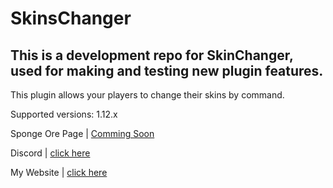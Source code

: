  # SkinsChanger
 This is a development repo for SkinChanger, used for making and testing new plugin features.
 --------------
 This plugin allows your players to change their skins by command.
 
 Supported versions: 1.12.x
 
 Sponge Ore Page | [Comming Soon](url)

 Discord | [click here](https://discord.gg/sEk7gTU)

 My Website | [click here](https://www.hytekgames.net/)
